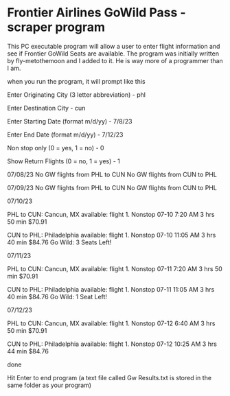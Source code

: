# Frontier Airlines GoWild Pass - scraper program

This PC executable program will allow a user to enter flight information and see if Frontier GoWild Seats are available.
The program was initially written by fly-metothemoon and I added to it. He is way more of a programmer than I am.


when you run the program, it will prompt like this

Enter Originating City (3 letter abbreviation) - phl

Enter Destination City - cun

Enter Starting Date (format m/d/yy) - 7/8/23

Enter End Date (format m/d/yy) - 7/12/23

Non stop only  (0 = yes, 1 = no) - 0

Show Return Flights  (0 = no, 1 = yes) - 1


07/08/23
No GW flights from PHL to CUN
No GW flights from CUN to PHL

07/09/23
No GW flights from PHL to CUN
No GW flights from CUN to PHL

07/10/23

PHL to CUN: Cancun, MX available:
flight 1. Nonstop   07-10 7:20 AM 3 hrs 50 min $70.91

CUN to PHL: Philadelphia available:
flight 1. Nonstop   07-10 11:05 AM 3 hrs 40 min $84.76
Go Wild: 3 Seats Left!


07/11/23

PHL to CUN: Cancun, MX available:
flight 1. Nonstop   07-11 7:20 AM 3 hrs 50 min $70.91

CUN to PHL: Philadelphia available:
flight 1. Nonstop   07-11 11:05 AM 3 hrs 40 min $84.76
Go Wild: 1 Seat Left!


07/12/23

PHL to CUN: Cancun, MX available:
flight 1. Nonstop   07-12 6:40 AM 3 hrs 50 min $70.91

CUN to PHL: Philadelphia available:
flight 1. Nonstop   07-12 10:25 AM 3 hrs 44 min $84.76

done

Hit Enter to end program (a text file called Gw Results.txt is stored in the same folder as your program)
